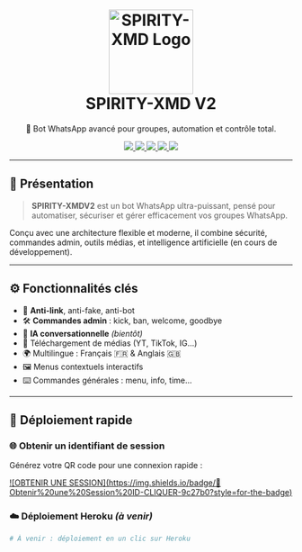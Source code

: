 <h1 align="center">
  <img src="https://i.imgur.com/u2E6S7h.png" width="150" alt="SPIRITY-XMD Logo"/><br>
  <strong>SPIRITY-XMD V2</strong>
</h1>

<p align="center">
  🤖 Bot WhatsApp avancé pour groupes, automation et contrôle total.
</p>

<p align="center">
  <a href="https://wa.me/22603582906">
    <img src="https://img.shields.io/badge/Dev-DARK--DEV-25D366?style=for-the-badge&logo=whatsapp" />
  </a>
  <a href="https://www.whatsapp.com/channel/0029VbAfF6f1dAw7hJidqS0i">
    <img src="https://img.shields.io/badge/Support-Channel-purple?style=for-the-badge&logo=whatsapp" />
  </a>
  <a href="https://github.com/NICE-DEV226/SPIRITY-XMDV2">
    <img src="https://img.shields.io/github/stars/NICE-DEV226/SPIRITY-XMDV2?style=for-the-badge" />
  </a>
  <a href="https://github.com/NICE-DEV226/SPIRITY-XMDV2/fork">
    <img src="https://img.shields.io/github/forks/NICE-DEV226/SPIRITY-XMDV2?style=for-the-badge" />
  </a>
  <img src="https://img.shields.io/badge/Version-V2.0-red?style=for-the-badge&logo=vercel" />
</p>

---

## 🧠 Présentation

> **SPIRITY-XMDV2** est un bot WhatsApp ultra-puissant, pensé pour automatiser, sécuriser et gérer efficacement vos groupes WhatsApp.

Conçu avec une architecture flexible et moderne, il combine sécurité, commandes admin, outils médias, et intelligence artificielle (en cours de développement).

---

## ⚙️ Fonctionnalités clés

- 🔐 **Anti-link**, anti-fake, anti-bot
- 🛠️ **Commandes admin** : kick, ban, welcome, goodbye
- 🧠 **IA conversationnelle** *(bientôt)*
- 🎵 Téléchargement de médias (YT, TikTok, IG...)
- 🌍 Multilingue : Français 🇫🇷 & Anglais 🇬🇧
- 🖼️ Menus contextuels interactifs
- ⌨️ Commandes générales : menu, info, time...

---

## 🚀 Déploiement rapide

### 🌐 Obtenir un identifiant de session

Générez votre QR code pour une connexion rapide :

[![OBTENIR UNE SESSION](https://img.shields.io/badge/🚀 Obtenir%20une%20Session%20ID-CLIQUER-9c27b0?style=for-the-badge)](https://spirity-xmd-web.onrender.com/)

### ☁️ Déploiement Heroku *(à venir)*

```bash
# À venir : déploiement en un clic sur Heroku
